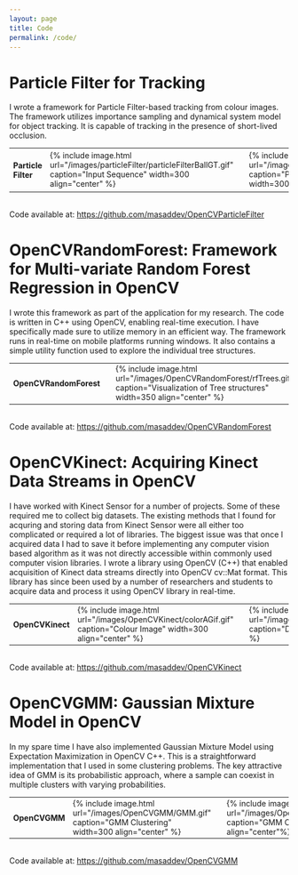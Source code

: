 ```yaml
---
layout: page
title: Code
permalink: /code/
---
```

<h1> Particle Filter for Tracking </h1>
I wrote a framework for Particle Filter-based tracking from colour images. The framework utilizes importance sampling and dynamical system model for object tracking. It is capable of tracking in the presence of short-lived occlusion.
<br>
<table><tbody><tr><td><h4>Particle Filter</h4></td>
<td>{% include image.html url="/images/particleFilter/particleFilterBallGT.gif" caption="Input Sequence" width=300 align="center" %}</td>
<td><img src="/images/white.jpg" alt="space" style="width:50px"></td>
<td>{% include image.html url="/images/particleFilter/particleFilterBall.gif" caption="Particle Filter-based tracking" width=300 align="center" %}</td></tr></tbody></table>
<br>
Code available at: <a href="https://github.com/masaddev/OpenCVParticleFilter">https://github.com/masaddev/OpenCVParticleFilter</a>
<!-- More details at: <a href="http://seevisionc.blogspot.co.uk/2016/04/particle-filtering.html">http://seevisionc.blogspot.co.uk/2016/04/particle-filtering.html</a> and at: <a href="http://seevisionc.blogspot.co.uk/2016/08/particles-explained-using-gifs.html">http://seevisionc.blogspot.co.uk/2016/08/particles-explained-using-gifs.html</a> -->
<br>
<h1> OpenCVRandomForest: Framework for Multi-variate Random Forest Regression in OpenCV </h1>
I wrote this framework as part of the application for my research. The code is written in C++ using OpenCV, enabling real-time execution. I have specifically made sure to utilize memory in an efficient way. The framework runs in real-time on mobile platforms running windows. It also contains a simple utility function used to explore the individual tree structures.
<br>
<table><tbody><tr><td><h4>OpenCVRandomForest</h4></td>
<td><img src="/images/white.jpg" alt="space" style="width:100px"></td>
<td>{% include image.html url="/images/OpenCVRandomForest/rfTrees.gif" caption="Visualization of Tree structures" width=350 align="center" %}</td>
</tr></tbody></table>
<br>
Code available at: <a href="https://github.com/masaddev/OpenCVRandomForest">https://github.com/masaddev/OpenCVRandomForest</a>
<br>
<h1> OpenCVKinect: Acquiring Kinect Data Streams in OpenCV </h1>
I have worked with Kinect Sensor for a number of projects. Some of these required me to collect big datasets. The existing methods that I found for acquring and storing data from Kinect Sensor were all either too complicated or required a lot of libraries. The biggest issue was that once I acquired data I had to save it before implementing any computer vision based algorithm as it was not directly accessible within commonly used computer vision libraries. I wrote a library using OpenCV (C++) that enabled acquisition of Kinect data streams directly into OpenCV cv::Mat format. This library has since been used by a number of researchers and students to acquire data and process it using OpenCV library in real-time. 
<br>
<table><tbody><tr><td><h4>OpenCVKinect</h4></td>
<td>{% include image.html url="/images/OpenCVKinect/colorAGif.gif" caption="Colour Image" width=300 align="center" %}</td>
<td><img src="/images/white.jpg" alt="space" style="width:50px"></td>
<td>{% include image.html url="/images/OpenCVKinect/colorizedDepthAGif.gif" caption="Depth Image" width=300 align="center" %}</td></tr></tbody></table>
<br>
Code available at: <a href="https://github.com/masaddev/OpenCVKinect">https://github.com/masaddev/OpenCVKinect</a>
<br>
<h1> OpenCVGMM: Gaussian Mixture Model in OpenCV </h1>
In my spare time I have also implemented Gaussian Mixture Model using Expectation Maximization in OpenCV C++. This is a straightforward implementation that I used in some clustering problems. The key attractive idea of GMM is its probabilistic approach, where a sample can coexist in multiple clusters with varying probabilities.
<br>
<table><tbody><tr><td><h4>OpenCVGMM</h4></td>
<td>{% include image.html url="/images/OpenCVGMM/GMM.gif" caption="GMM Clustering" width=300 align="center" %}</td>
<td><img src="/images/white.jpg" alt="space" style="width:50px"></td>
<td>{% include image.html url="/images/OpenCVGMM/GMM2.gif" caption="GMM Clustering" width=300 align="center"%}</td></tr></tbody></table>
<br>
Code available at: <a href="https://github.com/masaddev/OpenCVGMM">https://github.com/masaddev/OpenCVGMM</a>

